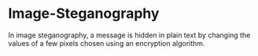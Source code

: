 # Image-Steganography
In image steganography, a message is hidden in plain text by changing the values of a few pixels chosen using an encryption algorithm.

